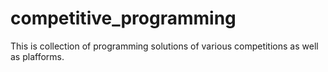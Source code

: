 # competitive_programming

This is collection of programming solutions of various competitions as well as plafforms.

